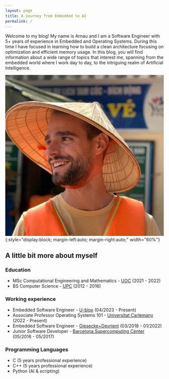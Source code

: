 ```yaml
---
layout: page
title: A journey from Embedded to AI
permalink: /
---
```



Welcome to my blog! My name is Arnau and I am a Software Engineer with 5+ years of experience in Embedded and Operating Systems. During this time I have focused in learning how to build a clean architecture focusing on optimization and efficient memory usage. In this blog, you will find information about a wide range of topics that interest me, spanning from the embedded world where I work day to day, to the intriguing realm of Artificial Intelligence.

![placeholder](/images/profile.jpg){:style="display:block; margin-left:auto; margin-right:auto;"  width="60%"}

## A little bit more about myself

### Education

- MSc Computational Engineering and Mathematics - [UOC](https://www.upc.edu/en?set_language=en) (2021 - 2022)
- BS Computer Science - [UPC](https://www.upc.edu/en?set_language=en) (2012 - 2016)

### Working experience

- Embedded Software Engineer - [U-blox](https://www.u-blox.com/en/) (04/2023 - Present)
- Associate Professor Operating Systems 101 - [Universitat Carlemany](https://www.universitatcarlemany.com/) (2022 - Present)
- Embedded Software Engineer - [Giesecke+Devrient](https://www.gi-de.com/en/) (03/2018 - 01/2022)
- Junior Software Developer - [Barcelona Supercomputing Center](https://www.bsc.es/) (05/2016 - 05/2017)

### Programming Languages

- C (5 years professional experience)
- C++ (5 years professional experience)
- Python (AI & scripting)

